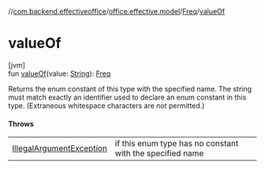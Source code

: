 //[com.backend.effectiveoffice](../../../index.md)/[office.effective.model](../index.md)/[Freq](index.md)/[valueOf](value-of.md)

# valueOf

[jvm]\
fun [valueOf](value-of.md)(value: [String](https://kotlinlang.org/api/latest/jvm/stdlib/kotlin/-string/index.html)): [Freq](index.md)

Returns the enum constant of this type with the specified name. The string must match exactly an identifier used to declare an enum constant in this type. (Extraneous whitespace characters are not permitted.)

#### Throws

| | |
|---|---|
| [IllegalArgumentException](https://kotlinlang.org/api/latest/jvm/stdlib/kotlin/-illegal-argument-exception/index.html) | if this enum type has no constant with the specified name |
